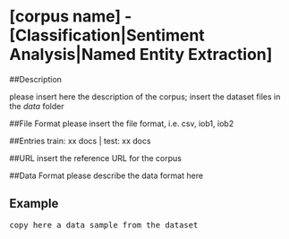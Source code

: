 # [corpus name] - [Classification|Sentiment Analysis|Named Entity Extraction]
##Description

please insert here the description of the corpus; insert the dataset files in the _data_ folder

##File Format
please insert the file format, i.e. csv, iob1, iob2

##Entries
train: xx docs  | test:  xx docs

##URL
insert the reference URL for the corpus

##Data Format
please describe the data format here 

## Example
<pre>
copy here a data sample from the dataset
</pre>